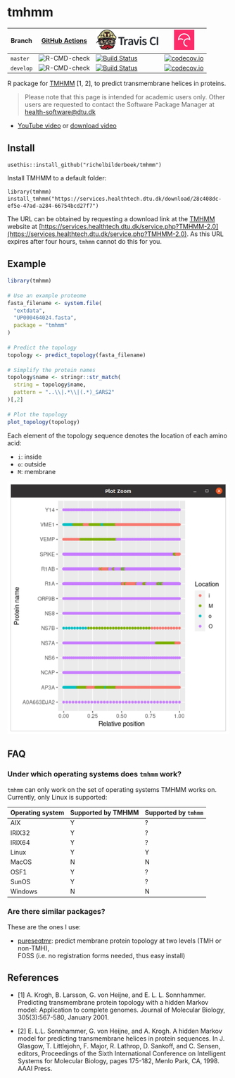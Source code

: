 # tmhmm

Branch   |[GitHub Actions](https://github.com/richelbilderbeek/tmhmm/actions)                                     |[![Travis CI logo](pics/TravisCI.png)](https://travis-ci.org)|[![Codecov logo](pics/Codecov.png)](https://www.codecov.io)
---------|--------------------------------------------------------------------------------------------------------|----------------------------------------------------------------------------------------------------------------------------------------|----------------------------------------------------------------------------------------------------------------------------------------------------------------------
`master` |![R-CMD-check](https://github.com/richelbilderbeek/tmhmm/workflows/R-CMD-check/badge.svg?branch=master) |[![Build Status](https://travis-ci.org/richelbilderbeek/tmhmm.svg?branch=master)](https://travis-ci.org/richelbilderbeek/tmhmm)|[![codecov.io](https://codecov.io/github/richelbilderbeek/tmhmm/coverage.svg?branch=master)](https://codecov.io/github/richelbilderbeek/tmhmm/branch/master)
`develop`|![R-CMD-check](https://github.com/richelbilderbeek/tmhmm/workflows/R-CMD-check/badge.svg?branch=develop)|[![Build Status](https://travis-ci.org/richelbilderbeek/tmhmm.svg?branch=develop)](https://travis-ci.org/richelbilderbeek/tmhmm)|[![codecov.io](https://codecov.io/github/richelbilderbeek/tmhmm/coverage.svg?branch=develop)](https://codecov.io/github/richelbilderbeek/tmhmm/branch/develop)

R package for [TMHMM](https://services.healthtech.dtu.dk/service.php?TMHMM-2.0) [1, 2],
to predict transmembrane helices in proteins.

> Please note that this page is intended for academic users only. Other users are requested
> to contact the Software Package Manager at health-software@dtu.dk

 * [YouTube video](https://youtu.be/WtP9M1Yk9PA) or [download video](http://richelbilderbeek.nl/tmhmm.ogv)

## Install

```
usethis::install_github("richelbilderbeek/tmhmm")
```

Install TMHMM to a default folder:

```
library(tmhmm)
install_tmhmm("https://services.healthtech.dtu.dk/download/28c408dc-ef5e-47ad-a284-66754bcd27f7")
```


The URL can be obtained by requesting a download link at 
the [TMHMM](https://services.healthtech.dtu.dk/service.php?TMHMM-2.0) website 
at [https://services.healthtech.dtu.dk/service.php?TMHMM-2.0](https://services.healthtech.dtu.dk/service.php?TMHMM-2.0).
As this URL expires after four hours, `tmhmm` cannot do this for you.

## Example

```r
library(tmhmm)

# Use an example proteome
fasta_filename <- system.file(
  "extdata",
  "UP000464024.fasta",
  package = "tmhmm"
)

# Predict the topology
topology <- predict_topology(fasta_filename)

# Simplify the protein names
topology$name <- stringr::str_match(
  string = topology$name,
  pattern = "..\\|.*\\|(.*)_SARS2"
)[,2]

# Plot the topology
plot_topology(topology)
```

Each element of the topology sequence denotes the location of each amino acid:

 * `i`: inside
 * `o`: outside
 * `M`: membrane

![SARS-CoV-2 topology](man/figures/sars_cov_2_topology.png)

## FAQ

### Under which operating systems does `tmhmm` work?

`tmhmm` can only work on the set of operating systems TMHMM
works on. Currently, only Linux is supported:

Operating system|Supported by TMHMM|Supported by `tmhmm`
----------------|------------------|---------------------
AIX             |Y                 |?
IRIX32          |Y                 |?
IRIX64          |Y                 |?
Linux           |Y                 |Y
MacOS           |N                 |N
OSF1            |Y                 |?
SunOS           |Y                 |?
Windows         |N                 |N

### Are there similar packages?

These are the ones I use:

 * [pureseqtmr](https://github.com/richelbilderbeek/pureseqtmr): 
   predict membrane protein topology at two levels (TMH or non-TMH),  
   FOSS (i.e. no registration forms needed, thus easy install)

## References

 * [1] A. Krogh, B. Larsson, G. von Heijne, and E. L. L. Sonnhammer.
   Predicting transmembrane protein topology with a hidden Markov model: 
   Application to complete genomes.
   Journal of Molecular Biology, 305(3):567-580, January 2001.

 * [2] E. L.L. Sonnhammer, G. von Heijne, and A. Krogh.
   A hidden Markov model for predicting transmembrane helices 
   in protein sequences.
   In J. Glasgow, T. Littlejohn, F. Major, R. Lathrop, D. Sankoff, 
   and C. Sensen, editors, 
   Proceedings of the Sixth International Conference 
   on Intelligent Systems for Molecular Biology, 
   pages 175-182, Menlo Park, CA, 1998. AAAI Press.
